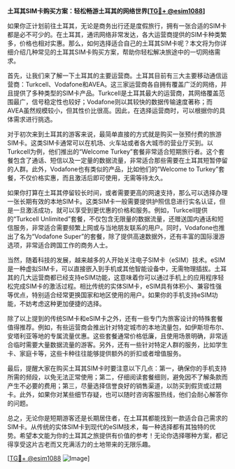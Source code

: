 **土耳其SIM卡购买方案：轻松畅游土耳其的网络世界[[TG💪+ @esim1088](https://t.me/s/esim1088)]**

如果你正计划前往土耳其，无论是商务出行还是度假旅行，拥有一张合适的SIM卡都是必不可少的。在土耳其，通讯网络非常发达，各大运营商提供的SIM卡种类繁多，价格也相对实惠。那么，如何选择适合自己的土耳其SIM卡呢？本文将为你详细介绍几种常见的土耳其SIM卡购买方案，帮助你轻松解决旅途中的一切网络需求。

首先，让我们来了解一下土耳其的主要运营商。土耳其目前有三大主要移动通信运营商：Turkcell、Vodafone和AVEA。这三家运营商各自拥有覆盖广泛的网络，并且提供了多种类型的SIM卡产品。Turkcell是土耳其最大的运营商，其网络覆盖范围最广，信号稳定性也较好；Vodafone则以其较快的数据传输速度著称；而AVEA虽然规模较小，但其性价比很高。因此，在选择运营商时，可以根据你的具体需求进行挑选。

对于初次来到土耳其的游客来说，最简单直接的方式就是购买一张预付费的旅游SIM卡。这类SIM卡通常可以在机场、火车站或者各大城市的营业厅买到。以Turkcell为例，他们推出的“Welcome Turkey”套餐非常适合短期旅行者。这个套餐包含了通话、短信以及一定量的数据流量，非常适合那些需要在土耳其短暂停留的人群。此外，Vodafone也有类似的产品，比如他们的“Welcome to Turkey”套餐，不仅价格实惠，而且激活后即可使用，无需等待太久。

如果你打算在土耳其停留较长时间，或者需要更高的网速支持，那么可以选择办理一张长期有效的本地SIM卡。这类SIM卡一般需要提供护照信息进行实名认证，但是一旦激活成功，就可以享受到更优惠的价格和服务。例如，Turkcell提供的“Turkcell Unlimited”套餐，不仅包含无限量的数据流量，还赠送国内通话和短信服务，非常适合需要频繁上网或与当地朋友联系的用户。同时，Vodafone也推出了名为“Vodafone Super”的套餐，除了提供高速数据外，还有丰富的国际漫游选项，非常适合跨国工作的商务人士。

当然，随着科技的发展，越来越多的人开始关注电子SIM卡（eSIM）技术。eSIM是一种虚拟SIM卡，可以直接嵌入到手机或其他智能设备中，无需物理插拔。土耳其的几大运营商都已经支持eSIM功能，这意味着你可以通过手机上的应用程序轻松完成SIM卡的激活过程。相比传统的实体SIM卡，eSIM具有体积小、兼容性强等优点，特别适合经常更换国家和地区使用的用户。如果你的手机支持eSIM功能，不妨考虑这种更加便捷的选择。

除了以上提到的传统SIM卡和eSIM卡之外，还有一些专门为旅客设计的特殊套餐值得推荐。例如，有些运营商会推出针对特定城市的本地流量包，如伊斯坦布尔、安塔利亚等地的专属流量优惠。这些套餐通常价格低廉，且使用场景明确，非常适合临时需要大量数据流量的游客。另外，还有一些针对特定人群的服务，比如学生卡、家庭卡等，这些卡种往往能够提供额外的折扣或者增值服务。

最后，提醒大家在购买土耳其SIM卡时要注意以下几点：第一，确保你的手机支持所需的频段，以免无法正常使用；第二，仔细阅读套餐细则，避免因不了解条款而产生不必要的费用；第三，尽量选择信誉良好的销售渠道，以防买到假货或过期卡。此外，如果你对某些细节存疑，也可以随时咨询客服热线，他们会耐心解答你的问题。

总之，无论你是短期游客还是长期居住者，在土耳其都能找到一款适合自己需求的SIM卡。从传统的实体SIM卡到现代的eSIM技术，每一种选择都有其独特的优势。希望本文能为你的土耳其之旅提供有价值的参考！无论你选择哪种方案，都记得享受这片古老而又充满活力的土地带来的无限乐趣。

[[TG💪+ @esim1088](https://t.me/s/esim1088) ![Image](https://i.postimg.cc/4NQfJmqS/Snipaste-2025-05-13-00-14-12.png)]